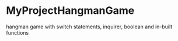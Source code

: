 # MyProjectHangmanGame
hangman game with switch statements, inquirer, boolean and in-built functions
